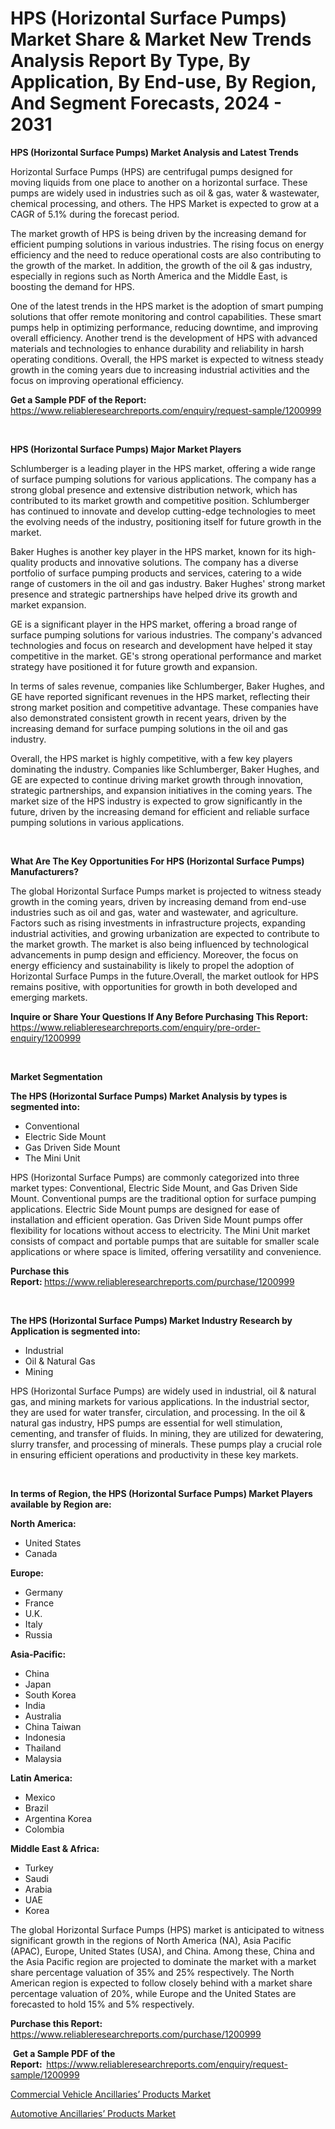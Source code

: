 <p><h1>HPS (Horizontal Surface Pumps) Market Share & Market New Trends Analysis Report By Type, By Application, By End-use, By Region, And Segment Forecasts, 2024 - 2031</h1></p><p><strong>HPS (Horizontal Surface Pumps) Market Analysis and Latest Trends</strong></p>
<p><p>Horizontal Surface Pumps (HPS) are centrifugal pumps designed for moving liquids from one place to another on a horizontal surface. These pumps are widely used in industries such as oil & gas, water & wastewater, chemical processing, and others. The HPS Market is expected to grow at a CAGR of 5.1% during the forecast period.</p><p>The market growth of HPS is being driven by the increasing demand for efficient pumping solutions in various industries. The rising focus on energy efficiency and the need to reduce operational costs are also contributing to the growth of the market. In addition, the growth of the oil & gas industry, especially in regions such as North America and the Middle East, is boosting the demand for HPS.</p><p>One of the latest trends in the HPS market is the adoption of smart pumping solutions that offer remote monitoring and control capabilities. These smart pumps help in optimizing performance, reducing downtime, and improving overall efficiency. Another trend is the development of HPS with advanced materials and technologies to enhance durability and reliability in harsh operating conditions. Overall, the HPS market is expected to witness steady growth in the coming years due to increasing industrial activities and the focus on improving operational efficiency.</p></p>
<p><strong>Get a Sample PDF of the Report:&nbsp;</strong> <a href="https://www.reliableresearchreports.com/enquiry/request-sample/1200999">https://www.reliableresearchreports.com/enquiry/request-sample/1200999</a></p>
<p>&nbsp;</p>
<p><strong>HPS (Horizontal Surface Pumps) Major Market Players</strong></p>
<p><p>Schlumberger is a leading player in the HPS market, offering a wide range of surface pumping solutions for various applications. The company has a strong global presence and extensive distribution network, which has contributed to its market growth and competitive position. Schlumberger has continued to innovate and develop cutting-edge technologies to meet the evolving needs of the industry, positioning itself for future growth in the market.</p><p>Baker Hughes is another key player in the HPS market, known for its high-quality products and innovative solutions. The company has a diverse portfolio of surface pumping products and services, catering to a wide range of customers in the oil and gas industry. Baker Hughes' strong market presence and strategic partnerships have helped drive its growth and market expansion.</p><p>GE is a significant player in the HPS market, offering a broad range of surface pumping solutions for various industries. The company's advanced technologies and focus on research and development have helped it stay competitive in the market. GE's strong operational performance and market strategy have positioned it for future growth and expansion.</p><p>In terms of sales revenue, companies like Schlumberger, Baker Hughes, and GE have reported significant revenues in the HPS market, reflecting their strong market position and competitive advantage. These companies have also demonstrated consistent growth in recent years, driven by the increasing demand for surface pumping solutions in the oil and gas industry.</p><p>Overall, the HPS market is highly competitive, with a few key players dominating the industry. Companies like Schlumberger, Baker Hughes, and GE are expected to continue driving market growth through innovation, strategic partnerships, and expansion initiatives in the coming years. The market size of the HPS industry is expected to grow significantly in the future, driven by the increasing demand for efficient and reliable surface pumping solutions in various applications.</p></p>
<p>&nbsp;</p>
<p><strong>What Are The Key Opportunities For HPS (Horizontal Surface Pumps) Manufacturers?</strong></p>
<p><p>The global Horizontal Surface Pumps market is projected to witness steady growth in the coming years, driven by increasing demand from end-use industries such as oil and gas, water and wastewater, and agriculture. Factors such as rising investments in infrastructure projects, expanding industrial activities, and growing urbanization are expected to contribute to the market growth. The market is also being influenced by technological advancements in pump design and efficiency. Moreover, the focus on energy efficiency and sustainability is likely to propel the adoption of Horizontal Surface Pumps in the future.Overall, the market outlook for HPS remains positive, with opportunities for growth in both developed and emerging markets.</p></p>
<p><strong>Inquire or Share Your Questions If Any Before Purchasing This Report:</strong> <a href="https://www.reliableresearchreports.com/enquiry/pre-order-enquiry/1200999">https://www.reliableresearchreports.com/enquiry/pre-order-enquiry/1200999</a></p>
<p>&nbsp;</p>
<p><strong>Market Segmentation</strong></p>
<p><strong>The HPS (Horizontal Surface Pumps) Market Analysis by types is segmented into:</strong></p>
<p><ul><li>Conventional</li><li>Electric Side Mount</li><li>Gas Driven Side Mount</li><li>The Mini Unit</li></ul></p>
<p><p>HPS (Horizontal Surface Pumps) are commonly categorized into three market types: Conventional, Electric Side Mount, and Gas Driven Side Mount. Conventional pumps are the traditional option for surface pumping applications. Electric Side Mount pumps are designed for ease of installation and efficient operation. Gas Driven Side Mount pumps offer flexibility for locations without access to electricity. The Mini Unit market consists of compact and portable pumps that are suitable for smaller scale applications or where space is limited, offering versatility and convenience.</p></p>
<p><strong>Purchase this Report:&nbsp;</strong><a href="https://www.reliableresearchreports.com/purchase/1200999">https://www.reliableresearchreports.com/purchase/1200999</a></p>
<p>&nbsp;</p>
<p><strong>The HPS (Horizontal Surface Pumps) Market Industry Research by Application is segmented into:</strong></p>
<p><ul><li>Industrial</li><li>Oil & Natural Gas</li><li>Mining</li></ul></p>
<p><p>HPS (Horizontal Surface Pumps) are widely used in industrial, oil & natural gas, and mining markets for various applications. In the industrial sector, they are used for water transfer, circulation, and processing. In the oil & natural gas industry, HPS pumps are essential for well stimulation, cementing, and transfer of fluids. In mining, they are utilized for dewatering, slurry transfer, and processing of minerals. These pumps play a crucial role in ensuring efficient operations and productivity in these key markets.</p></p>
<p>&nbsp;</p>
<p><strong>In terms of Region, the HPS (Horizontal Surface Pumps) Market Players available by Region are:</strong></p>
<p>
    <p> <strong> North America: </strong>
        <ul>
            <li>United States</li>
            <li>Canada</li>
        </ul>
        </p> 
    <p> <strong> Europe: </strong>
        <ul>
            <li>Germany</li>
            <li>France</li>
            <li>U.K.</li>
            <li>Italy</li>
            <li>Russia</li>
        </ul>
        </p> 
    <p> <strong> Asia-Pacific: </strong>
        <ul>
            <li>China</li>
            <li>Japan</li>
            <li>South Korea</li>
            <li>India</li>
            <li>Australia</li>
            <li>China Taiwan</li>
            <li>Indonesia</li>
            <li>Thailand</li>
            <li>Malaysia</li>
        </ul>
        </p> 
    <p> <strong> Latin America: </strong>
        <ul>
            <li>Mexico</li>
            <li>Brazil</li>
            <li>Argentina Korea</li>
            <li>Colombia</li>
        </ul>
        </p> 
    <p> <strong> Middle East & Africa: </strong>
        <ul>
            <li>Turkey</li>
            <li>Saudi</li>
            <li>Arabia</li>
            <li>UAE</li>
            <li>Korea</li>
        </ul>
    </p>
    </p>
<p><p>The global Horizontal Surface Pumps (HPS) market is anticipated to witness significant growth in the regions of North America (NA), Asia Pacific (APAC), Europe, United States (USA), and China. Among these, China and the Asia Pacific region are projected to dominate the market with a market share percentage valuation of 35% and 25% respectively. The North American region is expected to follow closely behind with a market share percentage valuation of 20%, while Europe and the United States are forecasted to hold 15% and 5% respectively.</p></p>
<p><strong>Purchase this Report: </strong><a href="https://www.reliableresearchreports.com/purchase/1200999">https://www.reliableresearchreports.com/purchase/1200999</a></p>
<p>&nbsp;<strong>Get a Sample PDF of the Report:&nbsp;&nbsp;</strong><a href="https://www.reliableresearchreports.com/enquiry/request-sample/1200999">https://www.reliableresearchreports.com/enquiry/request-sample/1200999</a></p>
<p><strong></strong></p>
<p><p><a href="https://github.com/danielneavesallisons03mba/Market-Research-Report-List-1/blob/main/commercial-vehicle-ancillaries-products-market.md">Commercial Vehicle Ancillaries’ Products Market</a></p><p><a href="https://github.com/dimitrishawkinswaynenp91rgz/Market-Research-Report-List-1/blob/main/automotive-ancillaries-products-market.md">Automotive Ancillaries’ Products Market</a></p></p>